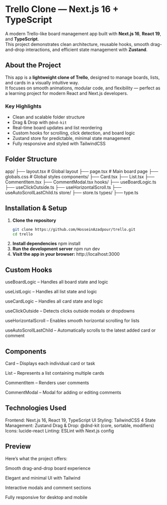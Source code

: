 # Trello Clone — Next.js 16 + TypeScript

A modern Trello-like board management app built with **Next.js 16**, **React 19**, and **TypeScript**.  
This project demonstrates clean architecture, reusable hooks, smooth drag-and-drop interactions, and efficient state management with **Zustand**.

## About the Project

This app is a **lightweight clone of Trello**, designed to manage boards, lists, and cards in a visually intuitive way.  
It focuses on smooth animations, modular code, and flexibility — perfect as a learning project for modern React and Next.js developers.

### Key Highlights

- Clean and scalable folder structure  
- Drag & Drop with `@dnd-kit`  
- Real-time board updates and list reordering  
- Custom hooks for scrolling, click detection, and board logic  
- Zustand store for predictable, minimal state management  
- Fully responsive and styled with TailwindCSS

## Folder Structure

app/
├── layout.tsx # Global layout
├── page.tsx # Main board page
├── globals.css # Global styles
components/
├── Card.tsx
├── List.tsx
├── CommentItem.tsx
├── CommentModal.tsx
hooks/
├── useBoardLogic.ts
├── useClickOutside.ts
├── useHorizontalScroll.ts
├── useAutoScrollLastChild.ts
store/
├── store.ts
types/
├── type.ts

## Installation & Setup

1. **Clone the repository**
   ```bash
   git clone https://github.com/HosseinAzadpour/trello.git
   cd trello
2. **Install dependencies**
   npm install
3. **Run the development server**
   npm run dev
4. **Visit the app in your browser:**
    http://localhost:3000

## Custom Hooks

useBoardLogic – Handles all board state and logic

useListLogic – Handles all list state and logic

useCardLogic – Handles all card state and logic

useClickOutside – Detects clicks outside modals or dropdowns

useHorizontalScroll – Enables smooth horizontal scrolling for lists

useAutoScrollLastChild – Automatically scrolls to the latest added card or comment

## Components

Card – Displays each individual card or task

List – Represents a list containing multiple cards

CommentItem – Renders user comments

CommentModal – Modal for adding or editing comments

## Technologies Used

Frontend: Next.js 16, React 19, TypeScript
UI Styling: TailwindCSS 4
State Management: Zustand
Drag & Drop: @dnd-kit (core, sortable, modifiers)
Icons: lucide-react
Linting: ESLint with Next.js config

## Preview

Here’s what the project offers:

Smooth drag-and-drop board experience

Elegant and minimal UI with Tailwind

Interactive modals and comment sections

Fully responsive for desktop and mobile

